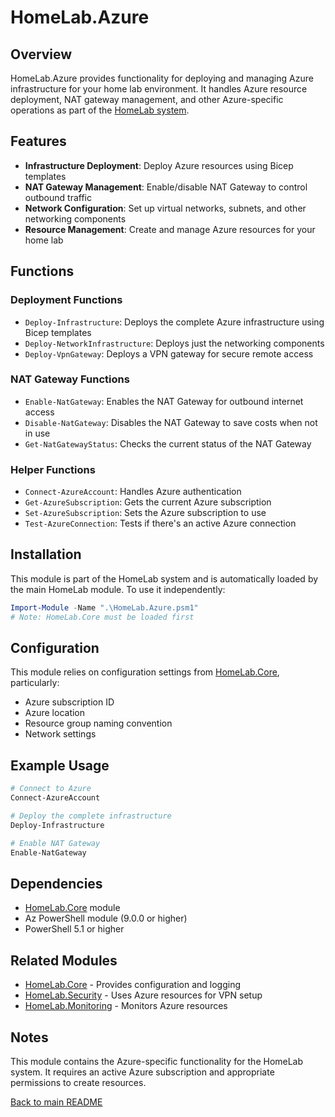 # HomeLab.Azure

## Overview

HomeLab.Azure provides functionality for deploying and managing Azure infrastructure for your home lab environment. It handles Azure resource deployment, NAT gateway management, and other Azure-specific operations as part of the [HomeLab system](../../README.md).

## Features

- **Infrastructure Deployment**: Deploy Azure resources using Bicep templates
- **NAT Gateway Management**: Enable/disable NAT Gateway to control outbound traffic
- **Network Configuration**: Set up virtual networks, subnets, and other networking components
- **Resource Management**: Create and manage Azure resources for your home lab

## Functions

### Deployment Functions

- `Deploy-Infrastructure`: Deploys the complete Azure infrastructure using Bicep templates
- `Deploy-NetworkInfrastructure`: Deploys just the networking components
- `Deploy-VpnGateway`: Deploys a VPN gateway for secure remote access

### NAT Gateway Functions

- `Enable-NatGateway`: Enables the NAT Gateway for outbound internet access
- `Disable-NatGateway`: Disables the NAT Gateway to save costs when not in use
- `Get-NatGatewayStatus`: Checks the current status of the NAT Gateway

### Helper Functions

- `Connect-AzureAccount`: Handles Azure authentication
- `Get-AzureSubscription`: Gets the current Azure subscription
- `Set-AzureSubscription`: Sets the Azure subscription to use
- `Test-AzureConnection`: Tests if there's an active Azure connection

## Installation

This module is part of the HomeLab system and is automatically loaded by the main HomeLab module. To use it independently:

```powershell
Import-Module -Name ".\HomeLab.Azure.psm1"
# Note: HomeLab.Core must be loaded first
```

## Configuration

This module relies on configuration settings from [HomeLab.Core](../HomeLab.Core/README.md), particularly:

- Azure subscription ID
- Azure location
- Resource group naming convention
- Network settings

## Example Usage

```powershell
# Connect to Azure
Connect-AzureAccount

# Deploy the complete infrastructure
Deploy-Infrastructure

# Enable NAT Gateway
Enable-NatGateway
```

## Dependencies

- [HomeLab.Core](../HomeLab.Core/README.md) module
- Az PowerShell module (9.0.0 or higher)
- PowerShell 5.1 or higher

## Related Modules

- [HomeLab.Core](../HomeLab.Core/README.md) - Provides configuration and logging
- [HomeLab.Security](../HomeLab.Security/README.md) - Uses Azure resources for VPN setup
- [HomeLab.Monitoring](../HomeLab.Monitoring/README.md) - Monitors Azure resources

## Notes

This module contains the Azure-specific functionality for the HomeLab system. It requires an active Azure subscription and appropriate permissions to create resources.

[Back to main README](../../README.md)
